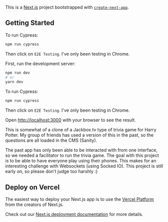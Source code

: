 This is a [Next.js](https://nextjs.org/) project bootstrapped with [`create-next-app`](https://github.com/vercel/next.js/tree/canary/packages/create-next-app).

## Getting Started

To run Cypress:
```bash
npm run cypress
```
Then click on `E2E Testing`. I've only been testing in Chrome.

First, run the development server:

```bash
npm run dev
# or
yarn dev
```

To run Cypress:
```bash
npm run cypress
```

Then click on `E2E Testing`. I've only been testing in Chrome.

Open [http://localhost:3000](http://localhost:3000) with your browser to see the result.

This is somewhat of a clone of a Jackbox.tv type of trivia game for Harry Potter. My group of friends has used a version of this 
in the past, so the questions are all loaded in the CMS (Sanity).

The past app has only been able to be interacted with from one interface, so we needed a facilitator to run the trivia game. The
goal with this project is to be able to have everyone play using their phones. This makes for an interesting challenge with Websockets 
(using Socked IO). This project is still early on, so please don't judge too harshly :)


## Deploy on Vercel

The easiest way to deploy your Next.js app is to use the [Vercel Platform](https://vercel.com/new?utm_medium=default-template&filter=next.js&utm_source=create-next-app&utm_campaign=create-next-app-readme) from the creators of Next.js.

Check out our [Next.js deployment documentation](https://nextjs.org/docs/deployment) for more details.
